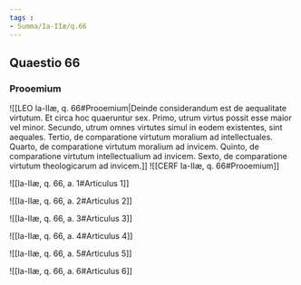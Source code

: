 ```yaml
---
tags : 
- Summa/Ia-IIæ/q.66
---
```


## Quaestio 66

### Prooemium

![[LEO Ia-IIæ, q. 66#Prooemium|Deinde considerandum est de aequalitate virtutum. Et circa hoc quaeruntur sex. Primo, utrum virtus possit esse maior vel minor. Secundo, utrum omnes virtutes simul in eodem existentes, sint aequales. Tertio, de comparatione virtutum moralium ad intellectuales. Quarto, de comparatione virtutum moralium ad invicem. Quinto, de comparatione virtutum intellectualium ad invicem. Sexto, de comparatione virtutum theologicarum ad invicem.]]
![[CERF Ia-IIæ, q. 66#Prooemium]]

![[Ia-IIæ, q. 66, a. 1#Articulus 1]]

![[Ia-IIæ, q. 66, a. 2#Articulus 2]]

![[Ia-IIæ, q. 66, a. 3#Articulus 3]]

![[Ia-IIæ, q. 66, a. 4#Articulus 4]]

![[Ia-IIæ, q. 66, a. 5#Articulus 5]]

![[Ia-IIæ, q. 66, a. 6#Articulus 6]]

